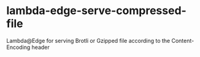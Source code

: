 # lambda-edge-serve-compressed-file
Lambda@Edge for serving Brotli or Gzipped file according to the Content-Encoding header
